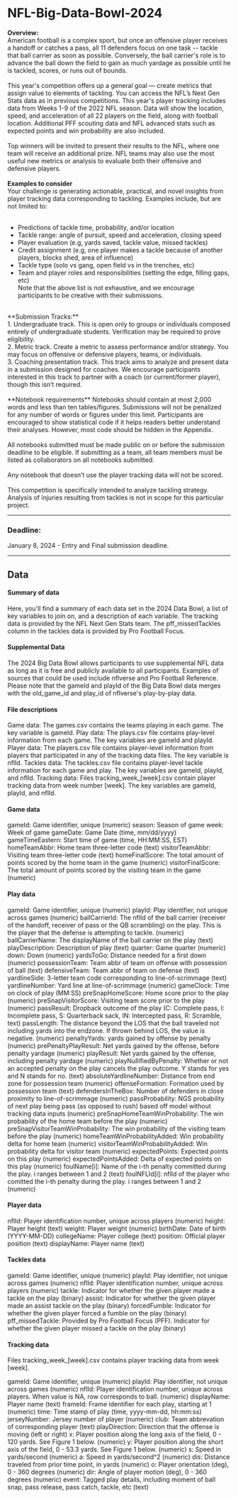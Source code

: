 # NFL-Big-Data-Bowl-2024
**Overview:** <br>
American football is a complex sport, but once an offensive player receives a handoff or catches a pass, all 11 defenders focus on one task -- tackle that ball carrier as soon as possible. Conversely, the ball carrier's role is to advance the ball down the field to gain as much yardage as possible until he is tackled, scores, or runs out of bounds.<br>
<br>
This year's competition offers up a general goal — create metrics that assign value to elements of tackling. You can access the NFL’s Next Gen Stats data as in previous competitions. This year's player tracking includes data from Weeks 1-9 of the 2022 NFL season. Data will show the location, speed, and acceleration of all 22 players on the field, along with football location. Additional PFF scouting data and NFL advanced stats such as expected points and win probability are also included.<br>
<br>
Top winners will be invited to present their results to the NFL, where one team will receive an additional prize. NFL teams may also use the most useful new metrics or analysis to evaluate both their offensive and defensive players.<br>
<br>
**Examples to consider** <br>
Your challenge is generating actionable, practical, and novel insights from player tracking data corresponding to tackling. Examples include, but are not limited to:<br>
<br>
- Predictions of tackle time, probability, and/or location<br>
- Tackle range: angle of pursuit, speed and acceleration, closing speed<br>
- Player evaluation (e.g, yards saved, tackle value, missed tackles)<br>
- Credit assignment (e.g, one player makes a tackle because of another players, blocks shed, area of influence)<br>
- Tackle type (solo vs gang, open field vs in the trenches, etc)<br>
- Team and player roles and responsibilities (setting the edge, filling gaps, etc)<br>
Note that the above list is not exhaustive, and we encourage participants to be creative with their submissions.<br>
<br>
**Submission Tracks:** <br>
1. Undergraduate track. This is open only to groups or individuals composed entirely of undergraduate students. Verification may be required to prove eligibility. <br>
2. Metric track. Create a metric to assess performance and/or strategy. You may focus on offensive or defensive players, teams, or individuals.<br>
3. Coaching presentation track. This track aims to analyze and present data in a submission designed for coaches. We encourage participants interested in this track to partner with a coach (or current/former player), though this isn’t required.<br>
<br>
**Notebook requirements**
Notebooks should contain at most 2,000 words and less than ten tables/figures. Submissions will not be penalized for any number of words or figures under this limit. Participants are encouraged to show statistical code if it helps readers better understand their analyses. However, most code should be hidden in the Appendix.<br>
<br>
All notebooks submitted must be made public on or before the submission deadline to be eligible. If submitting as a team, all team members must be listed as collaborators on all notebooks submitted.<br>
<br>
Any notebook that doesn’t use the player tracking data will not be scored.<br>
<br>
This competition is specifically intended to analyze tackling strategy. Analysis of injuries resulting from tackles is not in scope for this particular project.<br>

---

### Deadline:
January 8, 2024 - Entry and Final submission deadline.<br>

---

## Data
#### Summary of data
Here, you'll find a summary of each data set in the 2024 Data Bowl, a list of key variables to join on, and a description of each variable. The tracking data is provided by the NFL Next Gen Stats team. The pff_missedTackles column in the tackles data is provided by Pro Football Focus.

#### Supplemental Data
The 2024 Big Data Bowl allows participants to use supplemental NFL data as long as it is free and publicly available to all participants. Examples of sources that could be used include nflverse and Pro Football Reference. Please note that the gameId and playId of the Big Data Bowl data merges with the old_game_id and play_id of nflverse's play-by-play data.

#### File descriptions
Game data: The games.csv contains the teams playing in each game. The key variable is gameId.
Play data: The plays.csv file contains play-level information from each game. The key variables are gameId and playId.
Player data: The players.csv file contains player-level information from players that participated in any of the tracking data files. The key variable is nflId.
Tackles data: The tackles.csv file contains player-level tackle information for each game and play. The key variables are gameId, playId, and nflId.
Tracking data: Files tracking_week_[week].csv contain player tracking data from week number [week]. The key variables are gameId, playId, and nflId.

#### Game data
gameId: Game identifier, unique (numeric)
season: Season of game
week: Week of game
gameDate: Game Date (time, mm/dd/yyyy)
gameTimeEastern: Start time of game (time, HH:MM:SS, EST)
homeTeamAbbr: Home team three-letter code (text)
visitorTeamAbbr: Visiting team three-letter code (text)
homeFinalScore: The total amount of points scored by the home team in the game (numeric)
visitorFinalScore: The total amount of points scored by the visiting team in the game (numeric)
#### Play data
gameId: Game identifier, unique (numeric)
playId: Play identifier, not unique across games (numeric)
ballCarrierId: The nflId of the ball carrier (receiver of the handoff, receiver of pass or the QB scrambling) on the play. This is the player that the defense is attempting to tackle. (numeric)
ballCarrierName: The displayName of the ball carrier on the play (text)
playDescription: Description of play (text)
quarter: Game quarter (numeric)
down: Down (numeric)
yardsToGo: Distance needed for a first down (numeric)
possessionTeam: Team abbr of team on offense with possession of ball (text)
defensiveTeam: Team abbr of team on defense (text)
yardlineSide: 3-letter team code corresponding to line-of-scrimmage (text)
yardlineNumber: Yard line at line-of-scrimmage (numeric)
gameClock: Time on clock of play (MM:SS)
preSnapHomeScore: Home score prior to the play (numeric)
preSnapVisitorScore: Visiting team score prior to the play (numeric)
passResult: Dropback outcome of the play (C: Complete pass, I: Incomplete pass, S: Quarterback sack, IN: Intercepted pass, R: Scramble, text)
passLength: The distance beyond the LOS that the ball traveled not including yards into the endzone. If thrown behind LOS, the value is negative. (numeric)
penaltyYards: yards gained by offense by penalty (numeric)
prePenaltyPlayResult: Net yards gained by the offense, before penalty yardage (numeric)
playResult: Net yards gained by the offense, including penalty yardage (numeric)
playNullifiedByPenalty: Whether or not an accepted penalty on the play cancels the play outcome. Y stands for yes and N stands for no. (text)
absoluteYardlineNumber: Distance from end zone for possession team (numeric)
offenseFormation: Formation used by possession team (text)
defendersInTheBox: Number of defenders in close proximity to line-of-scrimmage (numeric)
passProbability: NGS probability of next play being pass (as opposed to rush) based off model without tracking data inputs (numeric)
preSnapHomeTeamWinProbability: The win probability of the home team before the play (numeric)
preSnapVisitorTeamWinProbability: The win probability of the visiting team before the play (numeric)
homeTeamWinProbabilityAdded: Win probability delta for home team (numeric)
visitorTeamWinProbabilityAdded: Win probability delta for visitor team (numeric)
expectedPoints: Expected points on this play (numeric)
expectedPointsAdded: Delta of expected points on this play (numeric)
foulName[i]: Name of the i-th penalty committed during the play. i ranges between 1 and 2 (text)
foulNFLId[i]: nflId of the player who comitted the i-th penalty during the play. i ranges between 1 and 2 (numeric)
#### Player data
nflId: Player identification number, unique across players (numeric)
height: Player height (text)
weight: Player weight (numeric)
birthDate: Date of birth (YYYY-MM-DD)
collegeName: Player college (text)
position: Official player position (text)
displayName: Player name (text)
#### Tackles data
gameId: Game identifier, unique (numeric)
playId: Play identifier, not unique across games (numeric)
nflId: Player identification number, unique across players (numeric)
tackle: Indicator for whether the given player made a tackle on the play (binary)
assist: Indicator for whether the given player made an assist tackle on the play (binary)
forcedFumble: Indicator for whether the given player forced a fumble on the play (binary)
pff_missedTackle: Provided by Pro Football Focus (PFF). Indicator for whether the given player missed a tackle on the play (binary)
#### Tracking data
Files tracking_week_[week].csv contains player tracking data from week [week].

gameId: Game identifier, unique (numeric)
playId: Play identifier, not unique across games (numeric)
nflId: Player identification number, unique across players. When value is NA, row corresponds to ball. (numeric)
displayName: Player name (text)
frameId: Frame identifier for each play, starting at 1 (numeric)
time: Time stamp of play (time, yyyy-mm-dd, hh:mm:ss)
jerseyNumber: Jersey number of player (numeric)
club: Team abbrevation of corresponding player (text)
playDirection: Direction that the offense is moving (left or right)
x: Player position along the long axis of the field, 0 - 120 yards. See Figure 1 below. (numeric)
y: Player position along the short axis of the field, 0 - 53.3 yards. See Figure 1 below. (numeric)
s: Speed in yards/second (numeric)
a: Speed in yards/second^2 (numeric)
dis: Distance traveled from prior time point, in yards (numeric)
o: Player orientation (deg), 0 - 360 degrees (numeric)
dir: Angle of player motion (deg), 0 - 360 degrees (numeric)
event: Tagged play details, including moment of ball snap, pass release, pass catch, tackle, etc (text)
